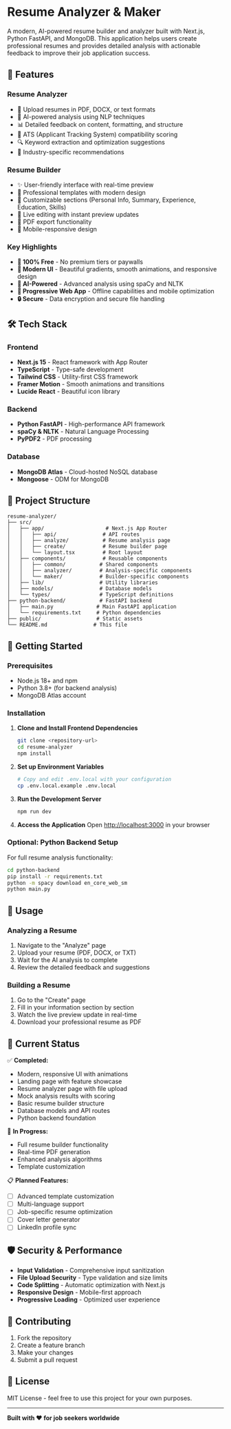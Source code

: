 # Resume Analyzer & Maker

A modern, AI-powered resume builder and analyzer built with Next.js, Python FastAPI, and MongoDB. This application helps users create professional resumes and provides detailed analysis with actionable feedback to improve their job application success.

## 🚀 Features

### Resume Analyzer
- 📄 Upload resumes in PDF, DOCX, or text formats
- 🤖 AI-powered analysis using NLP techniques
- 📊 Detailed feedback on content, formatting, and structure
- 🎯 ATS (Applicant Tracking System) compatibility scoring
- 🔍 Keyword extraction and optimization suggestions
- 💼 Industry-specific recommendations

### Resume Builder
- ✨ User-friendly interface with real-time preview
- 🎨 Professional templates with modern design
- 📝 Customizable sections (Personal Info, Summary, Experience, Education, Skills)
- 👀 Live editing with instant preview updates
- 📄 PDF export functionality
- 📱 Mobile-responsive design

### Key Highlights
- **💯 100% Free** - No premium tiers or paywalls
- **🎨 Modern UI** - Beautiful gradients, smooth animations, and responsive design
- **🤖 AI-Powered** - Advanced analysis using spaCy and NLTK
- **📱 Progressive Web App** - Offline capabilities and mobile optimization
- **🔒 Secure** - Data encryption and secure file handling

## 🛠️ Tech Stack

### Frontend
- **Next.js 15** - React framework with App Router
- **TypeScript** - Type-safe development
- **Tailwind CSS** - Utility-first CSS framework
- **Framer Motion** - Smooth animations and transitions
- **Lucide React** - Beautiful icon library

### Backend
- **Python FastAPI** - High-performance API framework
- **spaCy & NLTK** - Natural Language Processing
- **PyPDF2** - PDF processing

### Database
- **MongoDB Atlas** - Cloud-hosted NoSQL database
- **Mongoose** - ODM for MongoDB

## 📁 Project Structure

```
resume-analyzer/
├── src/
│   ├── app/                    # Next.js App Router
│   │   ├── api/               # API routes
│   │   ├── analyze/           # Resume analysis page
│   │   ├── create/            # Resume builder page
│   │   └── layout.tsx         # Root layout
│   ├── components/            # Reusable components
│   │   ├── common/           # Shared components
│   │   ├── analyzer/         # Analysis-specific components
│   │   └── maker/            # Builder-specific components
│   ├── lib/                  # Utility libraries
│   ├── models/               # Database models
│   └── types/                # TypeScript definitions
├── python-backend/           # FastAPI backend
│   ├── main.py              # Main FastAPI application
│   └── requirements.txt     # Python dependencies
├── public/                  # Static assets
└── README.md               # This file
```

## 🚀 Getting Started

### Prerequisites
- Node.js 18+ and npm
- Python 3.8+ (for backend analysis)
- MongoDB Atlas account

### Installation

1. **Clone and Install Frontend Dependencies**
   ```bash
   git clone <repository-url>
   cd resume-analyzer
   npm install
   ```

2. **Set up Environment Variables**
   ```bash
   # Copy and edit .env.local with your configuration
   cp .env.local.example .env.local
   ```

3. **Run the Development Server**
   ```bash
   npm run dev
   ```

4. **Access the Application**
   Open [http://localhost:3000](http://localhost:3000) in your browser

### Optional: Python Backend Setup

For full resume analysis functionality:

```bash
cd python-backend
pip install -r requirements.txt
python -m spacy download en_core_web_sm
python main.py
```

## 🎯 Usage

### Analyzing a Resume
1. Navigate to the "Analyze" page
2. Upload your resume (PDF, DOCX, or TXT)
3. Wait for the AI analysis to complete
4. Review the detailed feedback and suggestions

### Building a Resume
1. Go to the "Create" page
2. Fill in your information section by section
3. Watch the live preview update in real-time
4. Download your professional resume as PDF

## 🚧 Current Status

✅ **Completed:**
- Modern, responsive UI with animations
- Landing page with feature showcase
- Resume analyzer page with file upload
- Mock analysis results with scoring
- Basic resume builder structure
- Database models and API routes
- Python backend foundation

🔄 **In Progress:**
- Full resume builder functionality
- Real-time PDF generation
- Enhanced analysis algorithms
- Template customization

📋 **Planned Features:**
- [ ] Advanced template customization
- [ ] Multi-language support
- [ ] Job-specific resume optimization
- [ ] Cover letter generator
- [ ] LinkedIn profile sync

## 🛡️ Security & Performance

- **Input Validation** - Comprehensive input sanitization
- **File Upload Security** - Type validation and size limits
- **Code Splitting** - Automatic optimization with Next.js
- **Responsive Design** - Mobile-first approach
- **Progressive Loading** - Optimized user experience

## 🤝 Contributing

1. Fork the repository
2. Create a feature branch
3. Make your changes
4. Submit a pull request

## 📄 License

MIT License - feel free to use this project for your own purposes.

---

**Built with ❤️ for job seekers worldwide**
